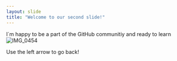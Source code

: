 ```yaml
---
layout: slide
title: "Welcome to our second slide!"
---
```

I´m happy to be a part of the GitHub communitiy and ready to learn 
![IMG_0454](https://user-images.githubusercontent.com/84873774/119871933-3b9f7a80-bf23-11eb-94a8-f81c1973351f.jpeg)

Use the left arrow to go back!
